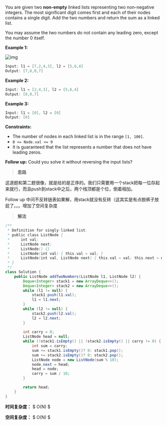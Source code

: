 You are given two **non-empty** linked lists representing two non-negative integers. The most significant digit comes first and each of their nodes contains a single digit. Add the two numbers and return the sum as a linked list.

You may assume the two numbers do not contain any leading zero, except the number 0 itself.

 

**Example 1:**

![img](https://assets.leetcode.com/uploads/2021/04/09/sumii-linked-list.jpg)

```java
Input: l1 = [7,2,4,3], l2 = [5,6,4]
Output: [7,8,0,7]
```

**Example 2:**

```java
Input: l1 = [2,4,3], l2 = [5,6,4]
Output: [8,0,7]
```

**Example 3:**

```java
Input: l1 = [0], l2 = [0]
Output: [0]
```

 

**Constraints:**

- The number of nodes in each linked list is in the range `[1, 100]`.
- `0 <= Node.val <= 9`
- It is guaranteed that the list represents a number that does not have leading zeros.

 

**Follow up:** Could you solve it without reversing the input lists?



> **思路**

这道题和第二题很像，就是给的是正序的。我们只需要用一个stack把每一位存起来就行，而且push到stack中之后，两个栈顶都是个位，倒着相加。

Follow up 中问不反转链表如果解，用stack就没有反转（这其实是有点脱裤子放屁了。。。增加了空间复杂度

> **解法**

```java
/**
 * Definition for singly-linked list.
 * public class ListNode {
 *     int val;
 *     ListNode next;
 *     ListNode() {}
 *     ListNode(int val) { this.val = val; }
 *     ListNode(int val, ListNode next) { this.val = val; this.next = next; }
 * }
 */
class Solution {
    public ListNode addTwoNumbers(ListNode l1, ListNode l2) {
        Deque<Integer> stack1 = new ArrayDeque<>();
        Deque<Integer> stack2 = new ArrayDeque<>();
        while (l1 != null) {
            stack1.push(l1.val);
            l1 = l1.next;
        }
        while (l2 != null) {
            stack2.push(l2.val);
            l2 = l2.next;
        }
        
        int carry = 0;
        ListNode head = null;
        while (!stack1.isEmpty() || !stack2.isEmpty() || carry != 0) {
            int sum = carry;
            sum += stack1.isEmpty()? 0: stack1.pop();
            sum += stack2.isEmpty()? 0: stack2.pop();
            ListNode node = new ListNode(sum % 10);
            node.next = head;
            head = node;
            carry = sum / 10;
        }

        return head;
    }
}
```

**时间复杂度：** $ O(N) $

**空间复杂度：** $ O(N) $
